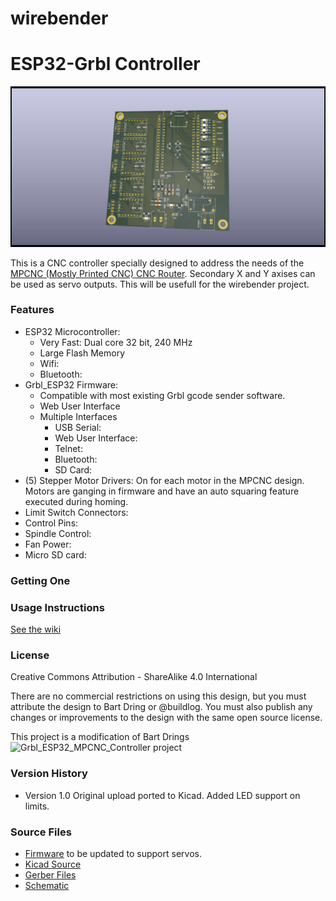 # wirebender

# ESP32-Grbl Controller

![ESP32-Grbl Controller Image](https://github.com/kavers1/wirebender/blob/master/Hardware/ESP32-cnc/ESP32-cnc.jpg)


This is a CNC controller specially designed to address the needs of the [MPCNC (Mostly Printed CNC) CNC Router](https://www.v1engineering.com/specifications/).
Secondary X and Y axises can be used as servo outputs. This will be usefull for the wirebender project.

### Features

- ESP32 Microcontroller:
  - Very Fast: Dual core 32 bit, 240 MHz
  - Large Flash Memory
  - Wifi:
  - Bluetooth:
- Grbl_ESP32 Firmware:
  - Compatible with most existing Grbl gcode sender software.
  - Web User Interface
  - Multiple Interfaces
    - USB Serial:
    - Web User Interface:
    - Telnet:
    - Bluetooth:
    - SD Card:
- (5) Stepper Motor Drivers: On for each motor in the MPCNC design. Motors are ganging in firmware and have an auto squaring feature executed during homing.
- Limit Switch Connectors: 
- Control Pins:
- Spindle Control:
- Fan Power: 
- Micro SD card: 

### Getting One

### Usage Instructions

[See the wiki](https://github.com/bdring/Grbl_ESP32_MPCNC_Controller/wiki)

### License

Creative Commons Attribution - ShareAlike 4.0 International

There are no commercial restrictions on using this design, but you must attribute the design to Bart Dring or @buildlog. You must also publish any changes or improvements to the design with the same open source license.  

This project is a modification of Bart Drings ![Grbl_ESP32_MPCNC_Controller project](https://github.com/bdring/Grbl_ESP32_MPCNC_Controller)


### Version History

- Version 1.0 Original upload ported to Kicad. Added LED support on limits.

### Source Files

- [Firmware](https://github.com/bdring/Grbl_Esp32) to be updated to support servos.
- [Kicad Source](https://github.com/kavers1/wirebender/blob/master/Hardware/ESP32-cnc/ESP32-cnc.pdf)
- [Gerber Files](https://github.com/kavers1/wirebender/blob/master/Hardware/ESP32-cnc)
- [Schematic](https://github.com/bdring/Grbl_ESP32_MPCNC_Controller/blob/master/gerbers/schematic.pdf)
